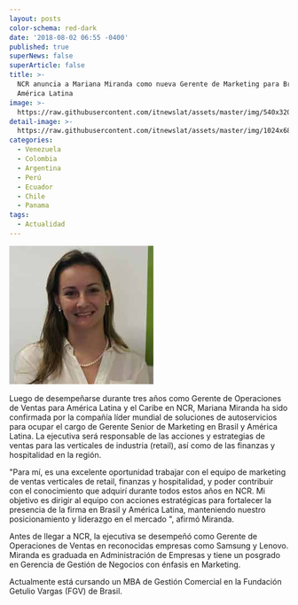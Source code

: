 ```yaml
---
layout: posts
color-schema: red-dark
date: '2018-08-02 06:55 -0400'
published: true
superNews: false
superArticle: false
title: >-
  NCR anuncia a Mariana Miranda como nueva Gerente de Marketing para Brasil y
  América Latina
image: >-
  https://raw.githubusercontent.com/itnewslat/assets/master/img/540x320/NCR-Sede-p.jpg
detail-image: >-
  https://raw.githubusercontent.com/itnewslat/assets/master/img/1024x680/NCR-Sede-g.jpg
categories:
  - Venezuela
  - Colombia
  - Argentina
  - Perú
  - Ecuador
  - Chile
  - Panama
tags:
  - Actualidad
---
```

![](https://raw.githubusercontent.com/itnewslat/assets/master/img/300x300/Mariana-Miranda.jpg)

Luego de desempeñarse durante tres años como Gerente de Operaciones de Ventas para América Latina y el Caribe en NCR, Mariana Miranda ha sido confirmada por la compañía líder mundial de soluciones de autoservicios para ocupar el cargo de Gerente Senior de Marketing en Brasil y América Latina. La ejecutiva será responsable de las acciones y estrategias de ventas para las verticales de industria (retail), así como de las finanzas y hospitalidad en la región.

"Para mí, es una excelente oportunidad trabajar con el equipo de marketing de ventas verticales de retail, finanzas y hospitalidad, y poder contribuir con el conocimiento que adquirí durante todos estos años en NCR. Mi objetivo es dirigir al equipo con acciones estratégicas para fortalecer la presencia de la firma en Brasil y América Latina, manteniendo nuestro posicionamiento y liderazgo en el mercado ", afirmó Miranda.

Antes de llegar a NCR, la ejecutiva se desempeñó como Gerente de Operaciones de Ventas en reconocidas empresas como Samsung y Lenovo. Miranda es graduada en Administración de Empresas y tiene un posgrado en Gerencia de Gestión de Negocios con énfasis en Marketing. 

Actualmente está cursando un MBA de Gestión Comercial en la Fundación Getulio Vargas (FGV) de Brasil.

